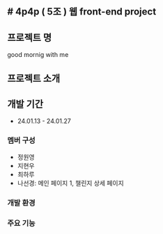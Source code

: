  #   4 p 4 p ( 5조 )
웹 front-end project
---


 ## 프로젝트 명
 good mornig with me

 ##  프로젝트 소개


 ## 개발 기간
  * 24.01.13 - 24.01.27


 ### 멤버 구성
- 정원영
- 지현우
- 최하루
- 나선경: 메인 페이지 1, 챌린지 상세 페이지


### 개발 환경


### 주요 기능 

